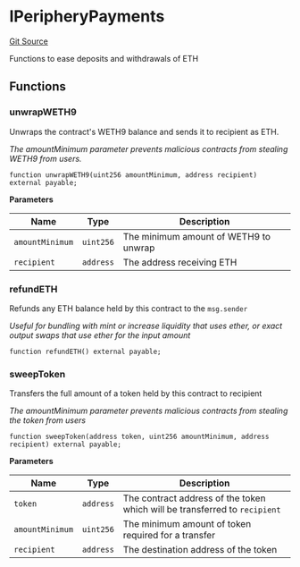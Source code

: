 # IPeripheryPayments
[Git Source](https://github.com/KYRDTeam/ilo-contracts/blob/be1379a5058f6506f3a229427893748ee4e5ab65/src/interfaces/IPeripheryPayments.sol)

Functions to ease deposits and withdrawals of ETH


## Functions
### unwrapWETH9

Unwraps the contract's WETH9 balance and sends it to recipient as ETH.

*The amountMinimum parameter prevents malicious contracts from stealing WETH9 from users.*


```solidity
function unwrapWETH9(uint256 amountMinimum, address recipient) external payable;
```
**Parameters**

|Name|Type|Description|
|----|----|-----------|
|`amountMinimum`|`uint256`|The minimum amount of WETH9 to unwrap|
|`recipient`|`address`|The address receiving ETH|


### refundETH

Refunds any ETH balance held by this contract to the `msg.sender`

*Useful for bundling with mint or increase liquidity that uses ether, or exact output swaps
that use ether for the input amount*


```solidity
function refundETH() external payable;
```

### sweepToken

Transfers the full amount of a token held by this contract to recipient

*The amountMinimum parameter prevents malicious contracts from stealing the token from users*


```solidity
function sweepToken(address token, uint256 amountMinimum, address recipient) external payable;
```
**Parameters**

|Name|Type|Description|
|----|----|-----------|
|`token`|`address`|The contract address of the token which will be transferred to `recipient`|
|`amountMinimum`|`uint256`|The minimum amount of token required for a transfer|
|`recipient`|`address`|The destination address of the token|



